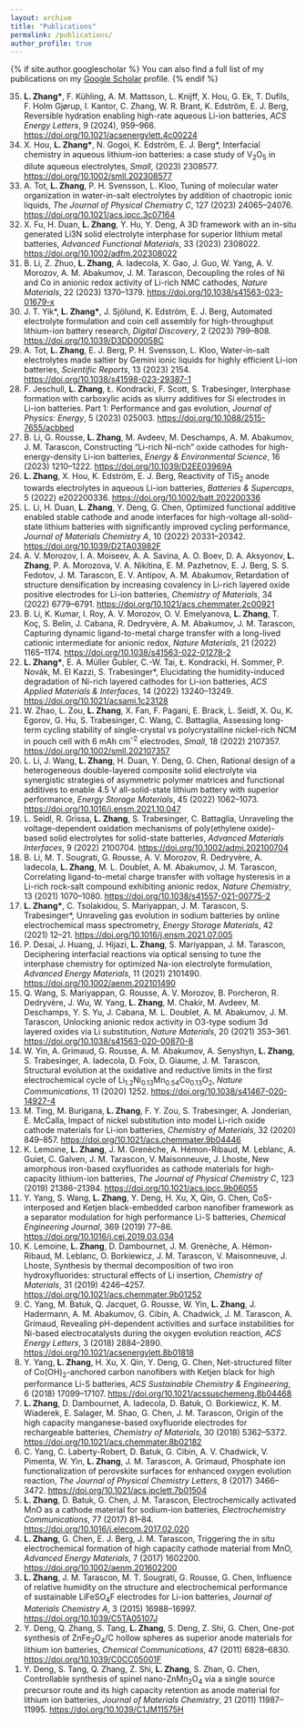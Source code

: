 ```yaml
---
layout: archive
title: "Publications"
permalink: /publications/
author_profile: true
---
```


{% if site.author.googlescholar %}
  You can also find a full list of my publications on my <a href="{{site.author.googlescholar}}"> Google Scholar</a> profile.
{% endif %}

<!-- 
{% include publications %}

-->


<ol reversed>
  <li><strong>L. Zhang*</strong>, F. Kühling, A. M. Mattsson, L. Knijff, X. Hou, G. Ek, T. Dufils, F. Holm Gjørup, I. Kantor, C. Zhang, W. R. Brant, K. Edström, E. J. Berg, Reversible hydration enabling high-rate aqueous Li-ion batteries, <em>ACS Energy Letters</em>, 9 (2024), 959–966. <a href="http://doi.org/10.1021/acsenergylett.4c00224">https://doi.org/10.1021/acsenergylett.4c00224</a></li>
  <li>X. Hou, <strong>L. Zhang*</strong>, N. Gogoi, K. Edström, E. J. Berg*, Interfacial chemistry in aqueous lithium-ion batteries: a case study of V<sub>2</sub>O<sub>5</sub> in dilute aqueous electrolytes, <em>Small</em>, (2023) 2308577. <a href="http://doi.org/10.1002/smll.202308577">https://doi.org/10.1002/smll.202308577</a></li>
  <li>A. Tot, <strong>L. Zhang</strong>, P. H. Svensson, L. Kloo, Tuning of molecular water organization in water-in-salt electrolytes by addition of chaotropic ionic liquids, <em>The Journal of Physical Chemistry C</em>, 127 (2023) 24065–24076. <a href="http://doi.org/10.1021/acs.jpcc.3c07164">https://doi.org/10.1021/acs.jpcc.3c07164</a></li>
  <li>X. Fu, H. Duan, <strong>L. Zhang</strong>, Y. Hu, Y. Deng, A 3D framework with an in-situ generated Li3N solid electrolyte interphase for superior lithium metal batteries, <em>Advanced Functional Materials</em>, 33 (2023) 2308022. <a href="http://doi.org/10.1002/adfm.202308022">https://doi.org/10.1002/adfm.202308022</a></li>
  <li>B. Li, Z. Zhuo, <strong>L. Zhang</strong>, A. Iadecola, X. Gao, J. Guo, W. Yang, A. V. Morozov, A. M. Abakumov, J. M. Tarascon, Decoupling the roles of Ni and Co in anionic redox activity of Li-rich NMC cathodes, <em>Nature Materials</em>, 22 (2023) 1370–1379. <a href="http://doi.org/10.1038/s41563-023-01679-x">https://doi.org/10.1038/s41563-023-01679-x</a></li>
  <li>J. T. Yik*, <strong>L. Zhang*</strong>, J. Sjölund, K. Edström, E. J. Berg, Automated electrolyte formulation and coin cell assembly for high-throughput lithium-ion battery research, <em>Digital Discovery</em>, 2 (2023) 799–808. <a href="http://doi.org/10.1039/D3DD00058C">https://doi.org/10.1039/D3DD00058C</a></li>
  <li>A. Tot, <strong>L. Zhang</strong>, E. J. Berg, P. H. Svensson, L. Kloo, Water-in-salt electrolytes made saltier by Gemini ionic liquids for highly efficient Li-ion batteries, <em>Scientific Reports</em>, 13 (2023) 2154. <a href="http://doi.org/10.1038/s41598-023-29387-1">https://doi.org/10.1038/s41598-023-29387-1</a></li>
  <li>F. Jeschull, <strong>L. Zhang</strong>, Ł. Kondracki, F. Scott, S. Trabesinger, Interphase formation with carboxylic acids as slurry additives for Si electrodes in Li-ion batteries. Part 1: Performance and gas evolution, <em>Journal of Physics: Energy</em>, 5 (2023) 025003. <a href="http://doi.org/10.1088/2515-7655/acbbed">https://doi.org/10.1088/2515-7655/acbbed</a></li>
  <li>B. Li, G. Rousse, <strong>L. Zhang</strong>, M. Avdeev, M. Deschamps, A. M. Abakumov, J. M. Tarascon, Constructing “Li-rich Ni-rich” oxide cathodes for high-energy-density Li-ion batteries, <em>Energy & Environmental Science</em>, 16 (2023) 1210–1222. <a href="http://doi.org/10.1039/D2EE03969A">https://doi.org/10.1039/D2EE03969A</a></li>
  <li><strong>L. Zhang</strong>, X. Hou, K. Edström, E. J. Berg, Reactivity of TiS<sub>2</sub> anode towards electrolytes in aqueous Li-ion batteries, <em>Batteries & Supercaps</em>, 5 (2022) e202200336. <a href="http://doi.org/10.1002/batt.202200336">https://doi.org/10.1002/batt.202200336</a></li>
  <li>L. Li, H. Duan, <strong>L. Zhang</strong>, Y. Deng, G. Chen, Optimized functional additive enabled stable cathode and anode interfaces for high-voltage all-solid-state lithium batteries with significantly improved cycling performance, <em>Journal of Materials Chemistry A</em>, 10 (2022) 20331–20342. <a href="http://doi.org/10.1039/D2TA03982F">https://doi.org/10.1039/D2TA03982F</a></li>
  <li>A. V. Morozov, I. A. Moiseev, A. A. Savina, A. O. Boev, D. A. Aksyonov, <strong>L. Zhang</strong>, P. A. Morozova, V. A. Nikitina, E. M. Pazhetnov, E. J. Berg, S. S. Fedotov, J. M. Tarascon, E. V. Antipov, A. M. Abakumov, Retardation of structure densification by increasing covalency in Li-rich layered oxide positive electrodes for Li-ion batteries, <em>Chemistry of Materials</em>, 34 (2022) 6779–6791. <a href="http://doi.org/10.1021/acs.chemmater.2c00921">https://doi.org/10.1021/acs.chemmater.2c00921</a></li>
  <li>B. Li, K. Kumar, I. Roy, A. V. Morozov, O. V. Emelyanova, <strong>L. Zhang</strong>, T. Koç, S. Belin, J. Cabana, R. Dedryvère, A. M. Abakumov, J. M. Tarascon, Capturing dynamic ligand-to-metal charge transfer with a long-lived cationic intermediate for anionic redox, <em>Nature Materials</em>, 21 (2022) 1165–1174. <a href="http://doi.org/10.1038/s41563-022-01278-2">https://doi.org/10.1038/s41563-022-01278-2</a></li>
  <li><strong>L. Zhang*</strong>, E. A. Müller Gubler, C.-W. Tai, Ł. Kondracki, H. Sommer, P. Novák, M. El Kazzi, S. Trabesinger*, Elucidating the humidity-induced degradation of Ni-rich layered cathodes for Li-ion batteries, <em>ACS Applied Materials & Interfaces</em>, 14 (2022) 13240–13249. <a href="http://doi.org/10.1021/acsami.1c23128">https://doi.org/10.1021/acsami.1c23128</a></li>
  <li>W. Zhao, L. Zou, <strong>L. Zhang</strong>, X. Fan, F. Pagani, E. Brack, L. Seidl, X. Ou, K. Egorov, G. Hu, S. Trabesinger, C. Wang, C. Battaglia, Assessing long-term cycling stability of single-crystal vs polycrystalline nickel-rich NCM in pouch cell with 6 mAh cm<sup>–2</sup> electrodes, <em>Small</em>, 18 (2022) 2107357. <a href="http://doi.org/10.1002/smll.202107357">https://doi.org/10.1002/smll.202107357</a></li>
  <li>L. Li, J. Wang, <strong>L. Zhang</strong>, H. Duan, Y. Deng, G. Chen, Rational design of a heterogeneous double-layered composite solid electrolyte via synergistic strategies of asymmetric polymer matrices and functional additives to enable 4.5 V all-solid-state lithium battery with superior performance, <em>Energy Storage Materials</em>, 45 (2022) 1062–1073. <a href="http://doi.org/10.1016/j.ensm.2021.10.047">https://doi.org/10.1016/j.ensm.2021.10.047</a></li>
  <li>L. Seidl, R. Grissa, <strong>L. Zhang</strong>, S. Trabesinger, C. Battaglia, Unraveling the voltage-dependent oxidation mechanisms of poly(ethylene oxide)-based solid electrolytes for solid-state batteries, <em>Advanced Materials Interfaces</em>, 9 (2022) 2100704. <a href="http://doi.org/10.1002/admi.202100704">https://doi.org/10.1002/admi.202100704</a></li>
  <li>B. Li, M. T. Sougrati, G. Rousse, A. V. Morozov, R. Dedryvère, A. Iadecola, <strong>L. Zhang</strong>, M. L. Doublet, A. M. Abakumov, J. M. Tarascon, Correlating ligand-to-metal charge transfer with voltage hysteresis in a Li-rich rock-salt compound exhibiting anionic redox, <em>Nature Chemistry</em>, 13 (2021) 1070–1080. <a href="http://doi.org/10.1038/s41557-021-00775-2">https://doi.org/10.1038/s41557-021-00775-2</a></li>
  <li><strong>L. Zhang*</strong>, C. Tsolakidou, S. Mariyappan, J. M. Tarascon, S. Trabesinger*, Unraveling gas evolution in sodium batteries by online electrochemical mass spectrometry, <em>Energy Storage Materials</em>, 42 (2021) 12–21. <a href="http://doi.org/10.1016/j.ensm.2021.07.005">https://doi.org/10.1016/j.ensm.2021.07.005</a></li>
  <li>P. Desai, J. Huang, J. Hijazi, <strong>L. Zhang</strong>, S. Mariyappan, J. M. Tarascon, Deciphering interfacial reactions via optical sensing to tune the interphase chemistry for optimized Na-ion electrolyte formulation, <em>Advanced Energy Materials</em>, 11 (2021) 2101490. <a href="http://doi.org/10.1002/aenm.202101490">https://doi.org/10.1002/aenm.202101490</a></li>
  <li>Q. Wang, S. Mariyappan, G. Rousse, A. V. Morozov, B. Porcheron, R. Dedryvère, J. Wu, W. Yang, <strong>L. Zhang</strong>, M. Chakir, M. Avdeev, M. Deschamps, Y. S. Yu, J. Cabana, M. L. Doublet, A. M. Abakumov, J. M. Tarascon, Unlocking anionic redox activity in O3-type sodium 3d layered oxides via Li substitution, <em>Nature Materials</em>, 20 (2021) 353–361. <a href="http://doi.org/10.1038/s41563-020-00870-8">https://doi.org/10.1038/s41563-020-00870-8</a></li>
  <li>W. Yin, A. Grimaud, G. Rousse, A. M. Abakumov, A. Senyshyn, <strong>L. Zhang</strong>, S. Trabesinger, A. Iadecola, D. Foix, D. Giaume, J. M. Tarascon, Structural evolution at the oxidative and reductive limits in the first electrochemical cycle of Li<sub>1.2</sub>Ni<sub>0.13</sub>Mn<sub>0.54</sub>Co<sub>0.13</sub>O<sub>2</sub>, <em>Nature Communications</em>, 11 (2020) 1252. <a href="http://doi.org/10.1038/s41467-020-14927-4">https://doi.org/10.1038/s41467-020-14927-4</a></li>
  <li>M. Ting, M. Burigana, <strong>L. Zhang</strong>, F. Y. Zou, S. Trabesinger, A. Jonderian, E. McCalla, Impact of nickel substitution into model Li-rich oxide cathode materials for Li-ion batteries, <em>Chemistry of Materials</em>, 32 (2020) 849–857. <a href="http://doi.org/10.1021/acs.chemmater.9b04446">https://doi.org/10.1021/acs.chemmater.9b04446</a></li>
  <li>K. Lemoine, <strong>L. Zhang</strong>, J. M. Grenèche, A. Hémon-Ribaud, M. Leblanc, A. Guiet, C. Galven, J. M. Tarascon, V. Maisonneuve, J. Lhoste, New amorphous iron-based oxyfluorides as cathode materials for high-capacity lithium-ion batteries, <em>The Journal of Physical Chemistry C</em>, 123 (2019) 21386–21394. <a href="http://doi.org/10.1021/acs.jpcc.9b06055">https://doi.org/10.1021/acs.jpcc.9b06055</a></li>
  <li>Y. Yang, S. Wang, <strong>L. Zhang</strong>, Y. Deng, H. Xu, X, Qin, G. Chen, CoS-interposed and Ketjen black-embedded carbon nanofiber framework as a separator modulation for high performance Li-S batteries, <em>Chemical Engineering Journal</em>, 369 (2019) 77–86. <a href="http://doi.org/10.1016/j.cej.2019.03.034">https://doi.org/10.1016/j.cej.2019.03.034</a></li>
  <li>K. Lemoine, <strong>L. Zhang</strong>, D. Dambournet, J. M. Grenèche, A. Hémon-Ribaud, M. Leblanc, O. Borkiewicz, J. M. Tarascon, V. Maisonneuve, J. Lhoste, Synthesis by thermal decomposition of two iron hydroxyfluorides: structural effects of Li insertion, <em>Chemistry of Materials</em>, 31 (2019) 4246–4257. <a href="http://doi.org/10.1021/acs.chemmater.9b01252">https://doi.org/10.1021/acs.chemmater.9b01252</a></li>
  <li>C. Yang, M. Batuk, Q. Jacquet, G. Rousse, W. Yin, <strong>L. Zhang</strong>, J. Hadermann, A. M. Abakumov, G. Cibin, A. Chadwick, J. M. Tarascon, A. Grimaud, Revealing pH-dependent activities and surface instabilities for Ni-based electrocatalysts during the oxygen evolution reaction, <em>ACS Energy Letters</em>, 3 (2018) 2884–2890. <a href="http://doi.org/10.1021/acsenergylett.8b01818">https://doi.org/10.1021/acsenergylett.8b01818</a></li>
  <li>Y. Yang, <strong>L. Zhang</strong>, H. Xu, X. Qin, Y. Deng, G. Chen, Net-structured filter of Co(OH)<sub>2</sub>-anchored carbon nanofibers with Ketjen black for high performance Li-S batteries, <em>ACS Sustainable Chemistry & Engineering</em>, 6 (2018) 17099–17107. <a href="http://doi.org/10.1021/acssuschemeng.8b04468">https://doi.org/10.1021/acssuschemeng.8b04468</a></li>
  <li><strong>L. Zhang</strong>, D. Dambournet, A. Iadecola, D. Batuk, O. Borkiewicz, K. M. Wiaderek, E. Salager, M. Shao, G. Chen, J. M. Tarascon, Origin of the high capacity manganese-based oxyfluoride electrodes for rechargeable batteries, <em>Chemistry of Materials</em>, 30 (2018) 5362–5372. <a href="http://doi.org/10.1021/acs.chemmater.8b02182">https://doi.org/10.1021/acs.chemmater.8b02182</a></li>
  <li>C. Yang, C. Laberty-Robert, D. Batuk, G. Cibin, A. V. Chadwick, V. Pimenta, W. Yin, <strong>L. Zhang</strong>, J. M. Tarascon, A. Grimaud, Phosphate ion functionalization of perovskite surfaces for enhanced oxygen evolution reaction, <em>The Journal of Physical Chemistry Letters</em>, 8 (2017) 3466–3472. <a href="http://doi.org/10.1021/acs.jpclett.7b01504">https://doi.org/10.1021/acs.jpclett.7b01504</a></li>
  <li><strong>L. Zhang</strong>, D. Batuk, G. Chen, J. M. Tarascon, Electrochemically activated MnO as a cathode material for sodium-ion batteries, <em>Electrochemistry Communications</em>, 77 (2017) 81–84. <a href="http://doi.org/10.1016/j.elecom.2017.02.020">https://doi.org/10.1016/j.elecom.2017.02.020</a></li>
  <li><strong>L. Zhang</strong>, G. Chen, E. J. Berg, J. M. Tarascon, Triggering the in situ electrochemical formation of high capacity cathode material from MnO, <em>Advanced Energy Materials</em>, 7 (2017) 1602200. <a href="http://doi.org/10.1002/aenm.201602200">https://doi.org/10.1002/aenm.201602200</a></li>
  <li><strong>L. Zhang</strong>, J. M. Tarascon, M. T. Sougrati, G. Rousse, G. Chen, Influence of relative humidity on the structure and electrochemical performance of sustainable LiFeSO<sub>4</sub>F electrodes for Li-ion batteries, <em>Journal of Materials Chemistry A</em>, 3 (2015) 16988–16997. <a href="http://doi.org/10.1039/C5TA05107J">https://doi.org/10.1039/C5TA05107J</a></li>
  <li>Y. Deng, Q. Zhang, S. Tang, <strong>L. Zhang</strong>, S. Deng, Z. Shi, G. Chen, One-pot synthesis of ZnFe<sub>2</sub>O<sub>4</sub>/C hollow spheres as superior anode materials for lithium ion batteries, <em>Chemical Communications</em>, 47 (2011) 6828–6830. <a href="http://doi.org/10.1039/C0CC05001F">https://doi.org/10.1039/C0CC05001F</a></li>
  <li>Y. Deng, S. Tang, Q. Zhang, Z. Shi, <strong>L. Zhang</strong>, S. Zhan, G. Chen, Controllable synthesis of spinel nano-ZnMn<sub>2</sub>O<sub>4</sub> via a single source precursor route and its high capacity retention as anode material for lithium ion batteries, <em>Journal of Materials Chemistry</em>, 21 (2011) 11987–11995. <a href="http://doi.org/10.1039/C1JM11575H">https://doi.org/10.1039/C1JM11575H</a></li>
</ol>
